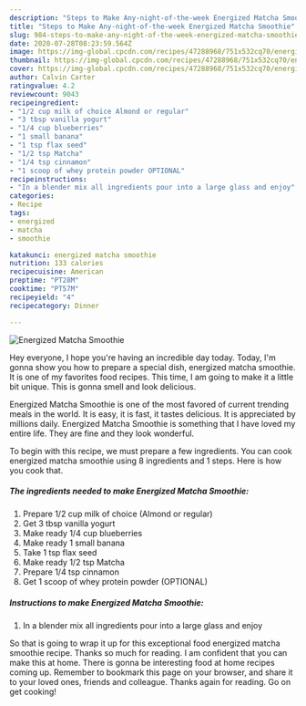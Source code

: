 ```yaml
---
description: "Steps to Make Any-night-of-the-week Energized Matcha Smoothie"
title: "Steps to Make Any-night-of-the-week Energized Matcha Smoothie"
slug: 984-steps-to-make-any-night-of-the-week-energized-matcha-smoothie
date: 2020-07-28T08:23:59.564Z
image: https://img-global.cpcdn.com/recipes/47288968/751x532cq70/energized-matcha-smoothie-recipe-main-photo.jpg
thumbnail: https://img-global.cpcdn.com/recipes/47288968/751x532cq70/energized-matcha-smoothie-recipe-main-photo.jpg
cover: https://img-global.cpcdn.com/recipes/47288968/751x532cq70/energized-matcha-smoothie-recipe-main-photo.jpg
author: Calvin Carter
ratingvalue: 4.2
reviewcount: 9043
recipeingredient:
- "1/2 cup milk of choice Almond or regular"
- "3 tbsp vanilla yogurt"
- "1/4 cup blueberries"
- "1 small banana"
- "1 tsp flax seed"
- "1/2 tsp Matcha"
- "1/4 tsp cinnamon"
- "1 scoop of whey protein powder OPTIONAL"
recipeinstructions:
- "In a blender mix all ingredients pour into a large glass and enjoy"
categories:
- Recipe
tags:
- energized
- matcha
- smoothie

katakunci: energized matcha smoothie 
nutrition: 133 calories
recipecuisine: American
preptime: "PT28M"
cooktime: "PT57M"
recipeyield: "4"
recipecategory: Dinner

---
```



![Energized Matcha Smoothie](https://img-global.cpcdn.com/recipes/47288968/751x532cq70/energized-matcha-smoothie-recipe-main-photo.jpg)

Hey everyone, I hope you're having an incredible day today. Today, I'm gonna show you how to prepare a special dish, energized matcha smoothie. It is one of my favorites food recipes. This time, I am going to make it a little bit unique. This is gonna smell and look delicious.

Energized Matcha Smoothie is one of the most favored of current trending meals in the world. It is easy, it is fast, it tastes delicious. It is appreciated by millions daily. Energized Matcha Smoothie is something that I have loved my entire life. They are fine and they look wonderful.




To begin with this recipe, we must prepare a few ingredients. You can cook energized matcha smoothie using 8 ingredients and 1 steps. Here is how you cook that.

<!--inarticleads1-->

##### The ingredients needed to make Energized Matcha Smoothie:

1. Prepare 1/2 cup milk of choice (Almond or regular)
1. Get 3 tbsp vanilla yogurt
1. Make ready 1/4 cup blueberries
1. Make ready 1 small banana
1. Take 1 tsp flax seed
1. Make ready 1/2 tsp Matcha
1. Prepare 1/4 tsp cinnamon
1. Get 1 scoop of whey protein powder (OPTIONAL)




<!--inarticleads2-->

##### Instructions to make Energized Matcha Smoothie:

1. In a blender mix all ingredients pour into a large glass and enjoy




So that is going to wrap it up for this exceptional food energized matcha smoothie recipe. Thanks so much for reading. I am confident that you can make this at home. There is gonna be interesting food at home recipes coming up. Remember to bookmark this page on your browser, and share it to your loved ones, friends and colleague. Thanks again for reading. Go on get cooking!

